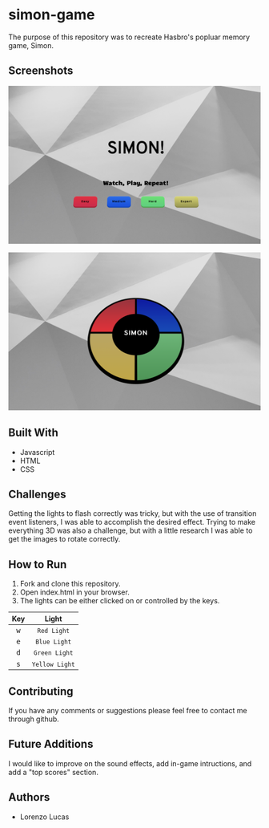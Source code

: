 # simon-game

The purpose of this repository was to recreate Hasbro's popluar memory game, Simon. 

## Screenshots

![homepage](./images/simon-hp.png)

![gameplay](./images/simon.png)


## Built With

* Javascript
* HTML
* CSS

## Challenges

Getting the lights to flash correctly was tricky, but with the use of transition event listeners, I was able to accomplish the desired effect. Trying to make everything 3D was also a challenge, but with a little research I was able to get the images to rotate correctly. 

## How to Run

1. Fork and clone this repository.
2. Open index.html in your browser.
3. The lights can be either clicked on or controlled by the keys.

|Key|Light|
|:---:|:---:|
|<kbd>w</kbd>| `Red Light`|
|<kbd>e</kbd>| `Blue Light`|
|<kbd>d</kbd>| `Green Light`|
|<kbd>s</kbd>| `Yellow Light`|

  
## Contributing

If you have any comments or suggestions please feel free to contact me through github.  

## Future Additions

I would like to improve on the sound effects, add in-game intructions, and add a "top scores" section.

## Authors

* Lorenzo Lucas 
